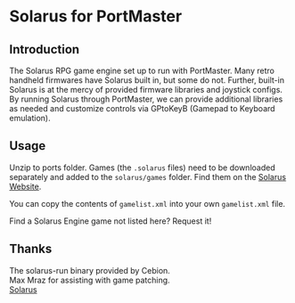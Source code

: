 # Solarus for PortMaster
## Introduction
The Solarus RPG game engine set up to run with PortMaster. Many retro handheld firmwares have Solarus built in, but some do not. Further, built-in Solarus is at the mercy of provided firmware libraries and joystick configs.
By running Solarus through PortMaster, we can provide additional libraries as needed and customize controls via GPtoKeyB (Gamepad to Keyboard emulation).

## Usage
Unzip to ports folder. Games (the `.solarus` files) need to be downloaded separately and added to the `solarus/games` folder. 
Find them on the [Solarus Website](https://solarus-games.org/games/).  

You can copy the contents of `gamelist.xml` into your own `gamelist.xml` file.  

Find a Solarus Engine game not listed here? Request it!  

## Thanks
The solarus-run binary provided by Cebion.  
Max Mraz for assisting with game patching.  
[Solarus](https://solarus-games.org/)
